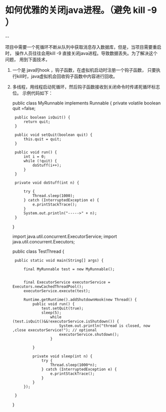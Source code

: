 # 如何优雅的关闭java进程。（避免 kill -9 ）
--

项目中需要一个死循环不断从队列中获取消息存入数据库，但是，当项目需要重启时，
操作人员往往会用kill -9 直接关闭java进程。导致数据丢失。为了解决这个问题，
用到下面技术，

1. 一个是 java的hook ，钩子函数，在虚拟机启动时注册一个钩子函数，
只要执行kill时，java虚拟机会回收钩子函数中内容进行回收。
2. 多线程，用线程启动死循环，然后钩子函数接收到关闭命令时传递死循环标志位。
示例代码如下：

	public class MyRunnable implements Runnable {
		private volatile boolean quit =false;

		public boolean isQuit() {
			return quit;
		}

		public void setQuit(boolean quit) {
			this.quit = quit;
		}

		public void run() {
			int i = 0;
			while (!quit) {
				doStuff(i++);
			}
		}

		private void doStuff(int n) {

			try {
				Thread.sleep(1000);
			} catch (InterruptedException e) {
				e.printStackTrace();
			}
			System.out.println("----->" + n);
		}

	}


	import java.util.concurrent.ExecutorService;
	import java.util.concurrent.Executors;

	public class TestThread {

		public static void main(String[] args) {

			final MyRunnable test = new MyRunnable();
			

			final ExecutorService executorService = Executors.newCachedThreadPool();
			executorService.execute(test);

			Runtime.getRuntime().addShutdownHook(new Thread() {
				public void run() {
					test.setQuit(true);
					sleep(5);
						while (test.isQuit()&&!executorService.isShutdown()) {
							System.out.println("thread is closed, now ,close executorService!"); // optional
							executorService.shutdown();
						}

				}

				private void sleep(int n) {
					try {
						Thread.sleep(1000*n);
					} catch (InterruptedException e) {
						e.printStackTrace();
					}
				}
			});

		}

	}


